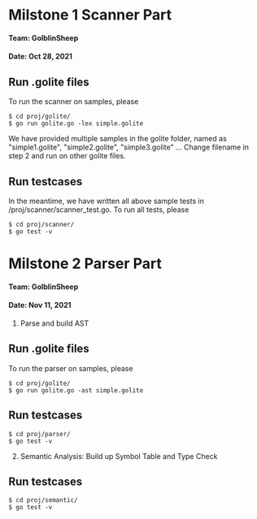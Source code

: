 # Milstone 1 Scanner Part
#### Team: GolblinSheep
#### Date: Oct 28, 2021

## Run .golite files
To run the scanner on samples, please
```
$ cd proj/golite/
$ go run golite.go -lex simple.golite
```

We have provided multiple samples in the golite folder, named as "simple1.golite", "simple2.golite", "simple3.golite" ... Change filename in step 2 and run on other golite files.

## Run testcases
In the meantime, we have written all above sample tests in /proj/scanner/scanner_test.go. To run all tests, please
```
$ cd proj/scanner/
$ go test -v
```

# Milstone 2 Parser Part
#### Team: GolblinSheep
#### Date: Nov 11, 2021

1. Parse and build AST

## Run .golite files
To run the parser on samples, please
```
$ cd proj/golite/
$ go run golite.go -ast simple.golite
```

## Run testcases
```
$ cd proj/parser/
$ go test -v
```

2. Semantic Analysis: Build up Symbol Table and Type Check

## Run testcases
```
$ cd proj/semantic/
$ go test -v
```